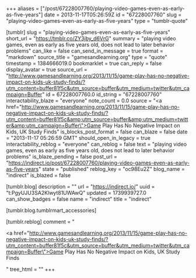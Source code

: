 +++
aliases = ["/post/67228007760/playing-video-games-even-as-early-as-five-years"]
date = 2013-11-17T05:26:59Z
id = "67228007760"
slug = "playing-video-games-even-as-early-as-five-years"
type = "tumblr-quote"

[tumblr]
slug = "playing-video-games-even-as-early-as-five-years"
short_url = "https://tmblr.co/ZY3jby_d6VrG"
summary = "playing video games, even as early as five years old, does not lead to later behavior problems"
can_like = false
can_send_in_message = true
format = "markdown"
source_title = "gamesandlearning.org"
type = "quote"
timestamp = 1384666019.0
bookmarklet = true
can_reply = false
display_avatar = true
source_url = "http://www.gamesandlearning.org/2013/11/15/game-play-has-no-negative-impact-on-kids-uk-study-finds/?utm_content=buffer81f5c&utm_source=buffer&utm_medium=twitter&utm_campaign=Buffer"
id = 67228007760.0
id_string = "67228007760"
interactability_blaze = "everyone"
note_count = 0.0
source = "<a href=\"http://www.gamesandlearning.org/2013/11/15/game-play-has-no-negative-impact-on-kids-uk-study-finds/?utm_content=buffer81f5c&amp;utm_source=buffer&amp;utm_medium=twitter&amp;utm_campaign=Buffer\">Game Play Has No Negative Impact on Kids, UK Study Finds</a>"
is_blocks_post_format = false
can_blaze = false
date = "2013-11-17 05:26:59 GMT"
should_open_in_legacy = true
interactability_reblog = "everyone"
can_reblog = false
text = "playing video games, even as early as five years old, does not lead to later behavior problems"
is_blaze_pending = false
post_url = "https://indirect.io/post/67228007760/playing-video-games-even-as-early-as-five-years"
state = "published"
reblog_key = "oc98Eu2Z"
blog_name = "indirect"
is_blazed = false

[tumblr.blog]
description = ""
url = "https://indirect.io/"
uuid = "t:PgyUJU3SA2Klwyt81UWAwQ"
updated = 1739939727.0
can_show_badges = false
name = "indirect"
title = "indirect"

[tumblr.blog.tumblrmart_accessories]

[tumblr.reblog]
comment = "<p><a href=\"http://www.gamesandlearning.org/2013/11/15/game-play-has-no-negative-impact-on-kids-uk-study-finds/?utm_content=buffer81f5c&utm_source=buffer&utm_medium=twitter&utm_campaign=Buffer\">Game Play Has No Negative Impact on Kids, UK Study Finds</a></p>"
tree_html = ""
+++

